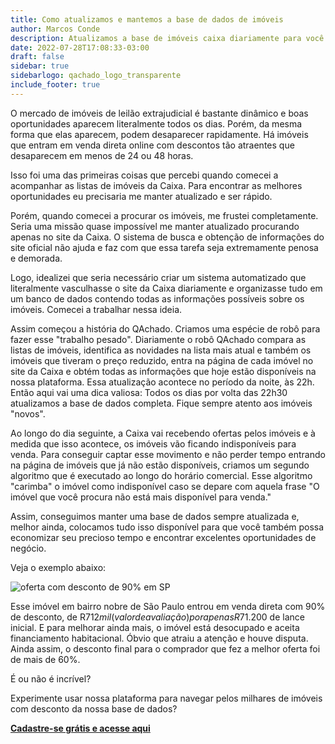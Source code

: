 ```yaml
---
title: Como atualizamos e mantemos a base de dados de imóveis
author: Marcos Conde
description: Atualizamos a base de imóveis caixa diariamente para você estar sempre à frente. 
date: 2022-07-28T17:08:33-03:00
draft: false
sidebar: true
sidebarlogo: qachado_logo_transparente
include_footer: true
---
```


O mercado de imóveis de leilão extrajudicial é bastante dinâmico e boas oportunidades aparecem literalmente todos os dias. Porém, da mesma forma que elas aparecem, podem desaparecer rapidamente. Há imóveis que entram em venda direta online com descontos tão atraentes que desaparecem em menos de 24 ou 48 horas.

Isso foi uma das primeiras coisas que percebi quando comecei a acompanhar as listas de imóveis da Caixa. Para encontrar as melhores oportunidades eu precisaria me manter atualizado e ser rápido.

Porém, quando comecei a procurar os imóveis, me frustei completamente. Seria uma missão quase impossível me manter atualizado procurando apenas no site da Caixa. O sistema de busca e obtenção de informações do site oficial não ajuda e faz com que essa tarefa seja extremamente penosa e demorada.

Logo, idealizei que seria necessário criar um sistema automatizado que literalmente vasculhasse o site da Caixa diariamente e organizasse tudo em um banco de dados contendo todas as informações possíveis sobre os imóveis. Comecei a trabalhar nessa ideia.

Assim começou a história do QAchado. Criamos uma espécie de robô para fazer esse "trabalho pesado". Diariamente o robô QAchado compara as listas de imóveis, identifica as novidades na lista mais atual e também os imóveis que tiveram o preço reduzido, entra na página de cada imóvel no site da Caixa e obtém todas as informações que hoje estão disponíveis na nossa plataforma. Essa atualização acontece no período da noite, às 22h. Então aqui vai uma dica valiosa: Todos os dias por volta das 22h30 atualizamos a base de dados completa. Fique sempre atento aos imóveis "novos".

Ao longo do dia seguinte, a Caixa vai recebendo ofertas pelos imóveis e à medida que isso acontece, os imóveis vão ficando indisponíveis para venda. Para conseguir captar esse movimento e não perder tempo entrando na página de imóveis que já não estão disponíveis, criamos um segundo algoritmo que é executado ao longo do horário comercial. Esse algoritmo "carimba" o imóvel como indisponível caso se depare com aquela frase "O imóvel que você procura não está mais disponível para venda."

Assim, conseguimos manter uma base de dados sempre atualizada e, melhor ainda, colocamos tudo isso disponível para que você também possa economizar seu precioso tempo e encontrar excelentes oportunidades de negócio.

Veja o exemplo abaixo:

![oferta com desconto de 90% em SP](/blog/images/imovel_desconto_SP_QAchado.png)

Esse imóvel em bairro nobre de São Paulo entrou em venda direta com 90% de desconto, de R$712 mil (valor de avaliação) por apenas R$71.200 de lance inicial. E para melhorar ainda mais, o imóvel está desocupado e aceita financiamento habitacional. Óbvio que atraiu a atenção e houve disputa. Ainda assim, o desconto final para o comprador que fez a melhor oferta foi de mais de 60%.  

É ou não é incrível? 

Experimente usar nossa plataforma para navegar pelos milhares de imóveis com desconto da nossa base de dados?

<a href="https://qachado.netlify.app" target="_Blank">**Cadastre-se grátis e acesse aqui**</a>




